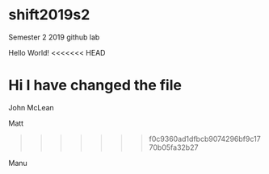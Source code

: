 # shift2019s2
Semester 2 2019 github lab

Hello World!
<<<<<<< HEAD


Hi I have changed the file
=======
John McLean

Matt
>>>>>>> f0c9360ad1dfbcb9074296bf9c1770b05fa32b27

Manu